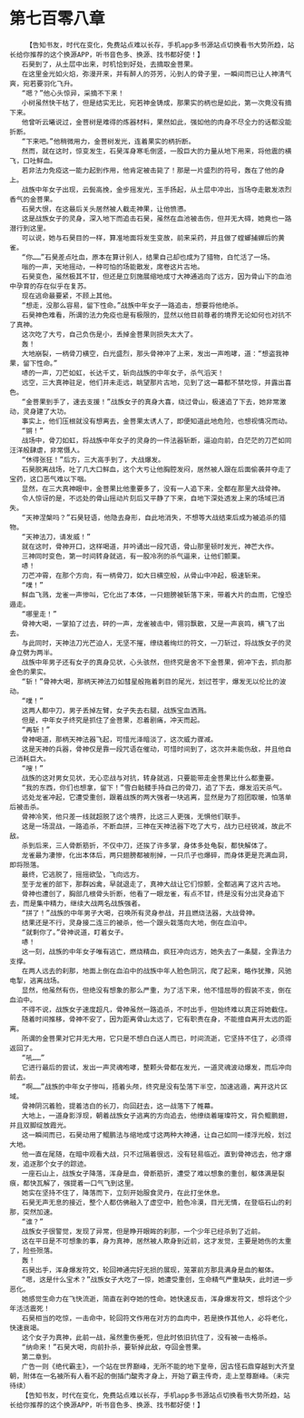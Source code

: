 # 第七百零八章
        【告知书友，时代在变化，免费站点难以长存，手机app多书源站点切换看书大势所趋，站长给你推荐的这个换源APP，听书音色多、换源、找书都好使！】
       石昊到了，从土层中出来，时机恰到好处，去摘取金菩果。
       在这里金光如火焰，弥漫开来，并有醉人的芬芳，沁到人的骨子里，一瞬间而已让人神清气爽，宛若要羽化飞升。
       “嗯？”他心头惊异，采摘不下来！
       小树虽然快干枯了，但是结实无比，宛若神金铸成，那果实的柄也是如此，第一次竟没有摘下来。
       他曾听云曦说过，金菩树是难得的炼器材料，果然如此，强如他的肉身不尽全力的话都没能折断。
       “下来吧。”他稍微用力，金菩树发光，连着果实的柄折断。
       然而，就在这时，惊变发生，石昊浑身寒毛倒竖，一股巨大的力量从地下用来，将他震的横飞，口吐鲜血。
       若非法力免疫这一能力起到作用，他肯定被击毙了！那是一片盛烈的符号，轰在了他的身上。
       战族中年女子出现，云鬓高挽，金步摇发光，玉手扬起，从土层中冲出，当场夺走散发浓烈香气的金菩果。
       石昊大恨，在这最后关头居然被人截走神果，让他愤懑。
       这是战族女子的灵身，深入地下而追击石昊，虽然在血池被击伤，但并无大碍，她竟也一路潜行到这里。
       可以说，她与石昊目的一样，算准地面将发生变故，前来采药，并且做了螳螂捕蝉后的黄雀。
       “你……”石昊差点吐血，原本在算计别人，结果自己却也成为了猎物，白忙活了一场。
       嗡的一声，天地摇动，一种可怕的场能散发，席卷这片古地。
       石昊变色，虽然极其不甘，但还是立刻施展缩地成寸大神通逃向了远方，因为骨山下的血池中孕育的存在似乎在复苏。
       现在逃命最要紧，不顾上其他。
       “想走，没那么容易，留下性命。”战族中年女子一路追击，想要将他绝杀。
       石昊神色难看，所谓的法力免疫也是有极限的，显然以他目前尊者的境界无论如何也对抗不了真神。
       这次吃了大亏，自己负伤是小，丢掉金菩果则损失太大了。
       轰！
       大地崩裂，一柄骨刀横空，白光盛烈，那头骨神冲了上来，发出一声咆哮，道：“想盗我神果，留下性命。”
       哧的一声，刀芒如虹，长达千丈，斩向战族的中年女子，杀气滔天！
       远空，三大真神驻足，他们并未走远，眺望那片古地，见到了这一幕都不禁吃惊，并露出喜色。
       “金菩果到手了，速去支援！”战族女子的真身大喜，绕过骨山，极速追了下去，她非常激动，灵身建了大功。
       事实上，他们压根就没有想离去，金菩果太诱人了，即便知道此地危险，也想视情况而动。
       “锵！”
       战场中，骨刀如虹，将战族中年女子的灵身的一件法器斩断，逼迫向前，白茫茫的刀芒如同汪洋般肆虐，非常慑人。
       “休得张狂！”后方，三大高手到了，大战爆发。
       石昊脱离战场，吐了几大口鲜血，这个大亏让他胸腔发闷，居然被人跟在后面偷袭并夺走了宝药，这口恶气难以下咽。
       显然，在三大真神眼中，金菩果比他重要多了，没有一人追下来，全都在那里大战骨神。
       令人惊讶的是，不远处的骨山摇动片刻后又平静了下来，自地下深处透发上来的场域已消失。
       “天神涅槃吗？”石昊轻语，他隐去身形，自此地消失，不想等大战结束后成为被追杀的猎物。
       “天神法刀，请发威！”
       就在这时，骨神开口，这样喝道，并吟诵出一段咒语，骨山那里顿时发光，神芒大作。
       三神同时变色，第一时间转身就逃，有一股冷冽的杀气逼来，让他们颤栗。
       哧！
       刀芒冲霄，在那个方向，有一柄骨刀，如大日横空般，从骨山中冲起，极速斩来。
       “噗！”
       鲜血飞溅，龙雀一声惨叫，它化出了本体，一只翅膀被斩落下来，带着大片的血雨，它惶恐遁走。
       “哪里走！”
       骨神大喝，一掌拍了过去，砰的一声，龙雀被击中，翎羽飘散，又是一声哀鸣，横飞了出去。
       与此同时，天神法刀光芒迫人，无坚不摧，缭绕着绚烂的符文，一刀斩过，将战族女子的灵身立劈为两半。
       战族中年男子还有女子的真身见状，心头骇然，但终究是舍不下金菩果，俯冲下去，抓向那金色的果实。
       “斩！”骨神大喝，那柄天神法刀如彗星般拖着刺目的尾光，划过苍宇，爆发无以伦比的波动。
       “噗！”
       这两人都中刀，男子丢掉左臂，女子失去右腿，战族宝血洒溅。
       但是，中年女子终究是抓住了金菩果，忍着剧痛，冲天而起。
       “再斩！”
       骨神喝道，那柄天神法器飞起，可惜光泽暗淡了，这次威力骤减。
       这是天神的兵器，骨神仅是靠一段咒语在催动，可惜时间到了，这次并未能伤敌，并且他自己消耗巨大。
       “嗖！”
       战族的这对男女见状，无心恋战与对抗，转身就逃，只要能带走金菩果比什么都重要。
       “我的东西，你们也想拿，留下！”雪白骷髅手持自己的骨刀，追了下去，爆发滔天杀气。
       远处龙雀冲起，它遭受重创，跟着战族的两大强者一块逃离，显然是为了抱团取暖，怕落单后被击杀。
       骨神冷笑，他只差一线就超脱了这个境界，比这三人更强，无惧他们联手。
       这是一场混战，一路追杀，不断血拼，三神在天神法器下吃了大亏，战力已经锐减，故此不敌。
       杀到后来，三人骨断筋折，不仅中刀，还挨了许多掌，身体多处龟裂，都快解体了。
       龙雀最为凄惨，化出本体后，两只翅膀都被削掉，一只爪子也爆碎，而身体更是充满血洞，即将殒落。
       最终，它逃脱了，摇摇欲坠，飞向远方。
       至于龙雀的部下，那群凶禽，早就退走了，真神大战让它们惊颤，全都逃离了这片古地。
       骨神也遭创了，胸部几根骨头折断，他看了一眼龙雀，有点不甘，终是没有分出灵身追下去，而是集中精力，继续大战两名战族强者。
       “拼了！”战族的中年男子大喝，召唤所有灵身参战，并且燃烧法器，大战骨神。
       结果还是不行，灵身接二连三的被杀，他一个跟头栽落向大地，倒在血泊中。
       “就剩你了。”骨神说道，盯着女子。
       哧！
       这一刻，战族的中年女子唯有逃亡，燃烧精血，疯狂冲向远方，她失去了一条腿，全靠法力支撑。
       在两人远去的刹那，地面上倒在血泊中的战族中年人脸色阴沉，爬了起来，略作犹豫，风驰电掣，逃离战场。
       显然，他虽然有伤，但绝没有想象的那么严重，为了活下来，他不惜屈辱的假装不支，倒在血泊中。
       不得不说，战族女子速度超凡，骨神虽然一路追杀，不时出手，但始终难以真正将她截住。
       随着时间推移，骨神不安了，因为距离骨山太远了，它有职责在身，不能擅自离开太远的距离。
       所谓的金菩果对它并无大用，它只是不想白白送人而已，时间流逝，它坚持不住了，必须得返回了。
       “吼……”
       它进行最后的尝试，发出一声灵魂咆哮，整颗头骨都在发光，一道灵魂波动爆发，而后冲向前去。
       “啊……”战族的中年女子惨叫，捂着头颅，终究是没有坠落下半空，加速逃遁，离开这片区域。
       骨神阴沉着脸，提着洁白的长刀，向回赶去，这一战落下了帷幕。
       大地上，一道身影浮现，朝着战族女子逃离的方向追去，他缭绕着璀璨符文，背负鲲鹏翅，并且双脚绽放霞光。
       这一瞬间而已，石昊动用了鲲鹏法与缩地成寸这两种大神通，让自己如同一缕浮光般，划过大地。
       他一直在尾随，在暗中观看大战，只不过隔着很远，没有轻易临近。直到骨神远去，他才爆发，追逐那个女子的踪迹。
       一座石山上，战族女子降落，浑身是血，骨断筋折，遭受了难以想象的重创，躯体满是裂痕，都快瓦解了，强提着一口气飞到这里。
       她实在坚持不住了，降落而下，立刻开始服食灵丹，在此打坐休息。
       石昊无声无息的接近，整个人都仿佛融入了虚空中，脸色冷漠，目光无情，在登临石山的刹那，突然加速。
       “谁？”
       战族女子很警觉，发现了异常，但是睁开眼眸的刹那，一个少年已经杀到了近前。
       这在平日是不可想象的事，身为真神，居然被人欺身到近前，这才发觉，主要是她伤的太重了，险些殒落。
       轰！
       石昊出手，浑身爆发符文，轮回神通完好无损的展现，笼罩前方那具满身是血的躯体。
       “嗯，这是什么宝术？”战族女子大吃了一惊，她遭受重创，生命精气严重缺失，此时进一步恶化。
       她感觉生命力在飞快流逝，简直在剥夺她的性命。她快速反击，浑身爆发符文，想将这个少年活活震死！
       石昊相当的吃惊，一击命中，轮回符文作用在对方的血肉中，若是换作其他人，必将老化，快速衰竭。
       这个女子为真神，此前一战，虽然重伤垂死，但此时依旧抗住了，没有被一击格杀。
       “纳命来！”石昊大喝，向前扑杀，要斩掉此敌，夺回金菩果。
       第二章到。
       广告一则《绝代霸主》，一个站在世界巅峰，无所不能的地下皇帝，因古怪石鼎穿越到大齐皇朝，附体在一名被所有人看不起的倒插门酸秀才身上，开始了霸主传奇，走上至尊巅峰。（未完待续）
       【告知书友，时代在变化，免费站点难以长存，手机app多书源站点切换看书大势所趋，站长给你推荐的这个换源APP，听书音色多、换源、找书都好使！】
